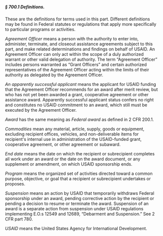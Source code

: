 ##### § 700.1 Definitions. #####

These are the definitions for terms used in this part. Different definitions may be found in Federal statutes or regulations that apply more specifically to particular programs or activities.

*Agreement Officer* means a person with the authority to enter into, administer, terminate, and closeout assistance agreements subject to this part, and make related determinations and findings on behalf of USAID. An Agreement Officer can only act within the scope of a duly authorized warrant or other valid delegation of authority. The term “Agreement Officer” includes persons warranted as “Grant Officers” and certain authorized representatives of the Agreement Officer acting within the limits of their authority as delegated by the Agreement Officer.

*An apparently successful applicant* means the applicant for USAID funding that the Agreement Officer recommends for an award after merit review, but who has not yet been awarded a grant, cooperative agreement or other assistance award. Apparently successful applicant status confers no right and constitutes no USAID commitment to an award, which still must be executed by the Agreement Officer.

*Award* has the same meaning as *Federal award* as defined in 2 CFR 200.1.

*Commodities* mean any material, article, supply, goods or equipment, excluding recipient offices, vehicles, and non-deliverable items for recipient's internal use in administration of the USAID-funded grant, cooperative agreement, or other agreement or subaward.

*End date* means the date on which the recipient or subrecipient completes all work under an award or the date on the award document, or any supplement or amendment, on which USAID sponsorship ends.

*Program* means the organized set of activities directed toward a common purpose, objective, or goal that a recipient or subrecipient undertakes or proposes.

*Suspension* means an action by USAID that temporarily withdraws Federal sponsorship under an award, pending corrective action by the recipient or pending a decision to resume or terminate the award. Suspension of an award is a separate action from suspension under USAID regulations implementing E.O.s 12549 and 12689, “Debarment and Suspension.” See 2 CFR part 780.

*USAID* means the United States Agency for International Development.